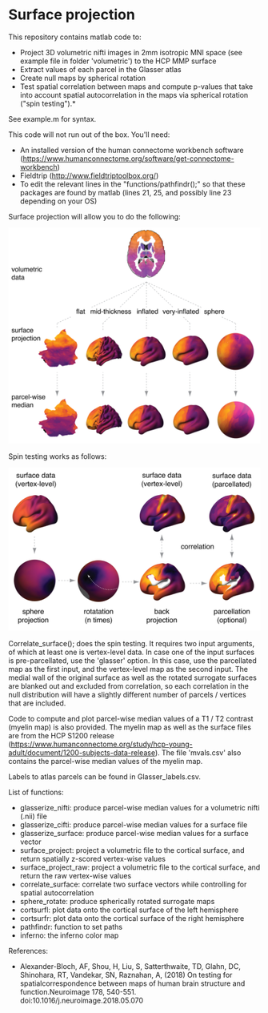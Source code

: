 # Surface projection
 
This repository contains matlab code to:
 - Project 3D volumetric nifti images in 2mm isotropic MNI space (see example file in folder 'volumetric') to the HCP MMP surface
 - Extract values of each parcel in the Glasser atlas 
 - Create null maps by spherical rotation
 - Test spatial correlation between maps and compute p-values      that take into account spatial autocorrelation in the maps via spherical rotation ("spin testing").* 

See example.m for syntax. 

This code will not run out of the box. You'll need: 

 - An installed version of the human connectome workbench software (https://www.humanconnectome.org/software/get-connectome-workbench)
 - Fieldtrip (http://www.fieldtriptoolbox.org/)
 - To edit the relevant lines in the "functions/pathfindr();" so that these packages are found by matlab (lines 21, 25, and possibly line 23 depending on your OS)

Surface projection will allow you to do the following:

<p align="center">
    <img src="https://raw.githubusercontent.com/rudyvdbrink/Surface_projection/master/surface_projection_overview.png" width="600"\>
</p>

Spin testing works as follows:  

<p align="center">
    <img src="https://raw.githubusercontent.com/rudyvdbrink/Surface_projection/master/spin_test_overview.png" width="600"\>
</p>

Correlate_surface(); does the spin testing. It requires two input arguments, of which at least one is vertex-level data. In case one of the input surfaces is pre-parcellated, use the 'glasser' option. In this case, use the parcellated map as the first input, and the vertex-level map as the second input. The medial wall of the original surface as well as the rotated surrogate surfaces are blanked out and excluded from correlation, so each correlation in the null distribution will have a slightly different number of parcels / vertices that are included.   

Code to compute and plot parcel-wise median values of a T1 / T2 contrast (myelin map) is also provided. The myelin map as well as the surface files are from the HCP S1200 release (https://www.humanconnectome.org/study/hcp-young-adult/document/1200-subjects-data-release). The file 'mvals.csv' also contains the parcel-wise median values of the myelin map.  

Labels to atlas parcels can be found in Glasser_labels.csv.

List of functions:

 - glasserize_nifti: produce parcel-wise median values for a volumetric nifti (.nii) file
 - glasserize_cifti: produce parcel-wise median values for a surface file
 - glasserize_surface: produce parcel-wise median values for a surface vector
 - surface_project: project a volumetric file to the cortical surface, and return spatially z-scored vertex-wise values 
 - surface_project_raw: project a volumetric file to the cortical surface, and return the raw vertex-wise values
 - correlate_surface: correlate two surface vectors while controlling for spatial autocorrelation
 - sphere_rotate: produce spherically rotated surrogate maps 
 - cortsurfl: plot data onto the cortical surface of the left hemisphere
 - cortsurfr: plot data onto the cortical surface of the right hemisphere
 - pathfindr: function to set paths
 - inferno: the inferno color map

References:

* Alexander-Bloch, AF, Shou, H, Liu, S, Satterthwaite, TD, Glahn, DC, Shinohara, RT, Vandekar, SN, Raznahan, A, (2018) On testing for spatialcorrespondence between maps of human brain structure and function.Neuroimage 178, 540-551. doi:10.1016/j.neuroimage.2018.05.070
